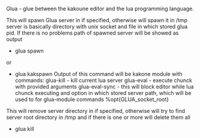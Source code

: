 Glua - glue between the kakoune editor and the lua programming language.

This will spawn Glua server in <path> if specified, otherwise will spawn it in /tmp
server is basically directory with unix socket and file in which stored glua pid.
If there is no problems path of spawned server will be showed as output

- glua spawn <path>

or

- glua kakspawn <path>
Output of this command will be kakone module with commands:
    glua-kill - kill current lua server
    glua-eval - execute chunck with provided arguments
    glua-eval-sync - this will block editor while lua chunck executing
and option in which stored server path, which will be used to for glua-module commands
    %opt{GLUA_socket_root}

This will remove server directory in <path> if specified, otherwise will try to find
server root directory in /tmp and if there is one or more will delete them all

- glua kill <path>


